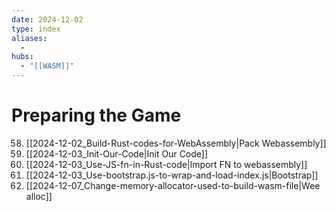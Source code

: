 ```yaml
---
date: 2024-12-02
type: index
aliases:
  -
hubs:
  - "[[WASM]]"
---
```


# Preparing the Game

58. [[2024-12-02_Build-Rust-codes-for-WebAssembly|Pack Webassembly]]
59. [[2024-12-03_Init-Our-Code|Init Our Code]]
61. [[2024-12-03_Use-JS-fn-in-Rust-code|Import FN to webassembly]]
62. [[2024-12-03_Use-bootstrap.js-to-wrap-and-load-index.js|Bootstrap]]
63. [[2024-12-07_Change-memory-allocator-used-to-build-wasm-file|Wee alloc]]

